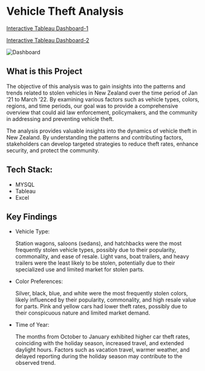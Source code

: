# Vehicle Theft Analysis

<a href="https://public.tableau.com/app/profile/yash.tyagi1740/viz/NZVehicleTheftAnalysis2/Dashboard1"> Interactive Tableau Dashboard-1</a>



<a href="https://public.tableau.com/app/profile/yash.tyagi1740/viz/NZVehicleTheftAnalysis/Dashboard2"> Interactive Tableau Dashboard-2</a>



![Dashboard](https://github.com/yash0326/vehicle-theft-analysis/assets/116998155/675c1140-ac10-40dd-9781-97d39b7c4622)



## What is this Project
The objective of this analysis was to gain insights into the patterns and trends related to stolen vehicles in New Zealand over the time period of Jan ‘21 to March ‘22. By examining various factors such as vehicle types, colors, regions, and time periods, our goal was to provide a comprehensive overview that could aid law enforcement, policymakers, and the community in addressing and preventing vehicle theft.

The analysis provides valuable insights into the dynamics of vehicle theft in New Zealand. By understanding the patterns and contributing factors, stakeholders can develop targeted strategies to reduce theft rates, enhance security, and protect the community.


## Tech Stack:
  * MYSQL
  * Tableau
  * Excel


## Key Findings

  * Vehicle Type:
    
    Station wagons, saloons (sedans), and hatchbacks were the most frequently stolen vehicle types, possibly due to their popularity, commonality, and ease of resale.
    Light vans, boat trailers, and heavy trailers were the least likely to be stolen, potentially due to their specialized use and limited market for stolen parts.


  * Color Preferences:

    Silver, black, blue, and white were the most frequently stolen colors, likely influenced by their popularity, commonality, and high resale value for parts.
    Pink and yellow cars had lower theft rates, possibly due to their conspicuous nature and limited market demand.


  * Time of Year:

    The months from October to January exhibited higher car theft rates, coinciding with the holiday season, increased travel, and extended daylight hours.
    Factors such as vacation travel, warmer weather, and delayed reporting during the holiday season may contribute to the observed trend.



